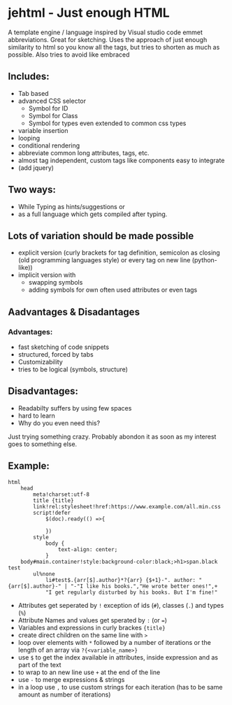 # jehtml - Just enough HTML

A template engine / language inspired by Visual studio code emmet abbreviations. Great for sketching.
Uses the approach of just enough similarity to html so you know all the tags, but tries to shorten as much as possible. Also tries to avoid like embraced
## Includes:
- Tab based
- advanced CSS selector
  - Symbol for ID
  - Symbol for Class
  - Symbol for types even extended to common css types
- variable insertion
- looping
- conditional rendering
- abbreviate common long attributes, tags, etc.
- almost tag independent, custom tags like components easy to integrate
- (add jquery)

## Two ways:
- While Typing as hints/suggestions or
- as a full language which gets compiled after typing.

## Lots of variation should be made possible
- explicit version (curly brackets for tag definition, semicolon as closing (old programming languages style) or every tag on new line (python-like))
- implicit version with
  - swapping symbols
  - adding symbols for own often used attributes or even tags

## Aadvantages & Disadantages

### Advantages:
- fast sketching of code snippets
- structured, forced by tabs
- Customizability
- tries to be logical (symbols, structure)

## Disadvantages:
- Readabilty suffers by using few spaces
- hard to learn
- Why do you even need this?

Just trying something crazy.
Probably abondon it as soon as my interest goes to something else. 

## Example:

```
html
	head
		meta!charset:utf-8
		title {title}
		link!rel:stylesheet!href:https://www.example.com/all.min.css
		script!defer
			$(doc).ready(() =>{

			})
		style
			body {
				text-align: center;
			}
	body#main.container!style:background-color:black;>h1>span.black test
		ul%none
			li#test$.{arr[$].author}*?{arr} {$+1}-". author: "{arr[$].author}-" | "-"I like his books.","He wrote better ones!",+
			"I get regularly disturbed by his books. But I'm fine!" 
```

- Attributes get seperated by `!` exception of ids (`#`), classes (`.`) and types (`%`)
- Attribute Names and values get sperated by `:` (or `=`)
- Variables and expressions in curly brackes `{title}`
- create direct children on the same line with `>`
- loop over elements with `*` followed by a number of iterations or the length of an array via `?{<variable_name>}`
- use `$` to get the index available in attributes, inside expression and as part of the text
- to wrap to an new line use `+` at the end of the line
- use `-` to merge expressions & strings
- in a loop use `,` to use custom strings for each iteration (has to be same amount as number of iterations)

